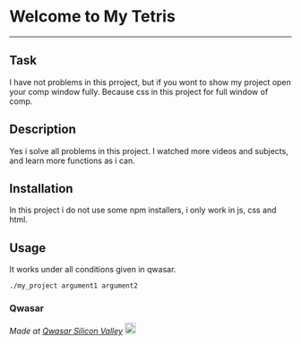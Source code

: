 # Welcome to My Tetris
***

## Task
I have not problems in this prroject, but if you wont to show my project open your comp window fully. Because css in this project for full window of comp.
## Description
Yes i solve all problems in this project. I watched more videos and subjects, and learn more functions as i can.
## Installation
In this project i do not use some npm installers, i only work in js, css and html.
## Usage
It works under all conditions given in qwasar.
```
./my_project argument1 argument2
```

### Qwasar


<span><i>Made at <a href='https://qwasar.io'>Qwasar Silicon Valley</a></i></span>
<span><img alt='Qwasar Silicon Valley Logo' src='https://storage.googleapis.com/qwasar-public/qwasar-logo_50x50.png' width='20px'></span>
